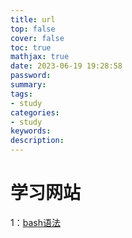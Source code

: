 ```yaml
---
title: url
top: false
cover: false
toc: true
mathjax: true
date: 2023-06-19 19:28:58
password:
summary:
tags: 
- study
categories:
- study
keywords:
description:
---
```


# 学习网站
1：[bash语法](https://www.gnu.org/software/bash/manual/bash.pdf)
